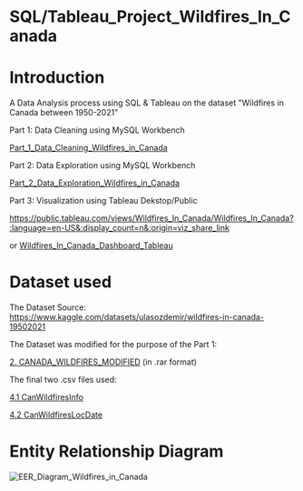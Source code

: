 # SQL/Tableau_Project_Wildfires_In_Canada

# Introduction
A Data Analysis process using SQL & Tableau on the dataset "Wildfires in Canada between 1950-2021"

Part 1: Data Cleaning using MySQL Workbench 

[Part_1_Data_Cleaning_Wildfires_in_Canada](Part_1_Data_Cleaning_Wildfires_in_Canada.md)

Part 2: Data Exploration using MySQL Workbench

[Part_2_Data_Exploration_Wildfires_in_Canada](Part_2_Data_Exploration_Wildfires_in_Canada.md)

Part 3: Visualization using Tableau Dekstop/Public

https://public.tableau.com/views/Wildfires_In_Canada/Wildfires_In_Canada?:language=en-US&:display_count=n&:origin=viz_share_link

or [Wildfires_In_Canada_Dashboard_Tableau](Wildfires_In_Canada_Dashboard_Tableau.pdf)

# Dataset used
The Dataset Source: 
https://www.kaggle.com/datasets/ulasozdemir/wildfires-in-canada-19502021

The Dataset was modified for the purpose of the Part 1: 

[2. CANADA_WILDFIRES_MODIFIED](.csv%20files%20used/2.%20CANADA_WILDFIRES_MODIFIED.rar) (in .rar format)

The final two .csv  files used:

[4.1 CanWildfiresInfo](4.1%20CanWildfiresInfo.csv)

[4.2 CanWildfiresLocDate](4.2%20CanWildfiresLocDate.csv)

# Entity Relationship Diagram

![EER_Diagram_Wildfires_in_Canada](https://user-images.githubusercontent.com/123563233/220091159-4bc21f28-c5ab-4aca-8960-8613eabf6240.png)
